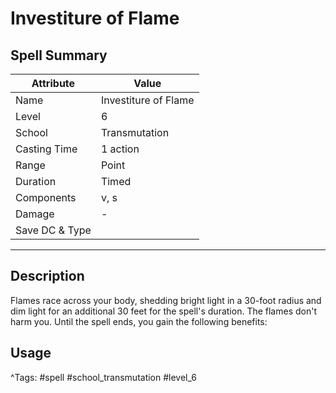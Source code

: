 # Investiture of Flame

## Spell Summary

| Attribute        | Value                  |
|------------------|------------------------|
| Name             | Investiture of Flame                 |
| Level            | 6                |
| School           | Transmutation          |
| Casting Time     | 1 action              |
| Range            | Point            |
| Duration         | Timed             |
| Components       | v, s             |
| Damage           | -               |
| Save DC & Type   |              |

---

## Description

Flames race across your body, shedding bright light in a 30-foot radius and dim light for an additional 30 feet for the spell's duration. The flames don't harm you. Until the spell ends, you gain the following benefits:

## Usage


^Tags: #spell #school_transmutation #level_6